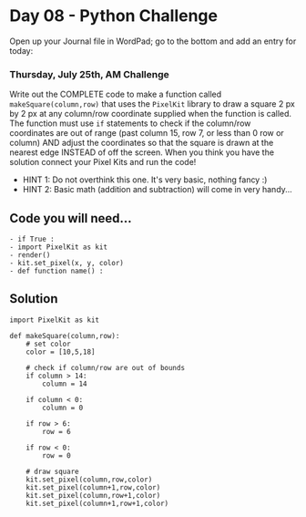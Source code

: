 # Day 08 - Python Challenge #

Open up your Journal file in WordPad; go to the bottom and add an entry for today:
### Thursday, July 25th, AM Challenge ###
Write out the COMPLETE code to make a function called `makeSquare(column,row)` that uses the `PixelKit` library to draw a square 2 px by 2 px at any column/row coordinate supplied when the function is called. The function must use `if` statements to check if the column/row coordinates are out of range (past column 15, row 7, or less than 0 row or column) AND adjust the coordinates so that the square is drawn at the nearest edge INSTEAD of off the screen. When you think you have the solution connect your Pixel Kits and run the code!

- HINT 1: Do not overthink this one. It's very basic, nothing fancy :)
- HINT 2: Basic math (addition and subtraction) will come in very handy...

## Code you will need... ##
```
- if True :
- import PixelKit as kit
- render()
- kit.set_pixel(x, y, color)
- def function name() :
```

## Solution ##
```
import PixelKit as kit

def makeSquare(column,row):
    # set color
    color = [10,5,18]

    # check if column/row are out of bounds
    if column > 14:
        column = 14

    if column < 0:
        column = 0

    if row > 6:
        row = 6

    if row < 0:
        row = 0
    
    # draw square
    kit.set_pixel(column,row,color)
    kit.set_pixel(column+1,row,color)
    kit.set_pixel(column,row+1,color)
    kit.set_pixel(column+1,row+1,color)
```

